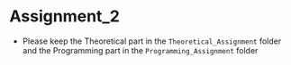 # Assignment_2
- Please keep the Theoretical part in the `Theoretical_Assignment` folder and the Programming part in the `Programming_Assignment` folder
